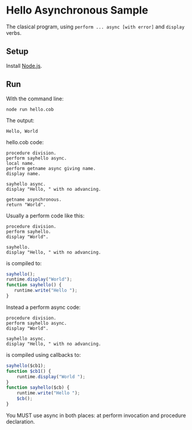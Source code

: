 # Hello Asynchronous Sample

The clasical program, using `perform ... async [with error]` and `display` verbs.

## Setup

Install [Node.js](http://nodejs.org).

## Run

With the command line:
```
node run hello.cob
```

The output:
```
Hello, World
```

hello.cob code:
```cobol
procedure division.
perform sayhello async.
local name.
perform getname async giving name.
display name.

sayhello async.
display "Hello, " with no advancing.

getname asynchronous.
return "World".
```

Usually a perform code like this:
```
procedure division.
perform sayhello.
display "World".

sayhello.
display "Hello, " with no advancing.
```

is compiled to:
```javascript
sayhello();
runtime.display("World");
function sayhello() {
   runtime.write("Hello ");
}
```

Instead a perform async code:
```
procedure division.
perform sayhello async.
display "World".

sayhello async.
display "Hello, " with no advancing.
```

is compiled using callbacks to:
```javascript
sayhello($cb1);
function $cb1() {
    runtime.display("World ");
}
function sayhello($cb) {
    runtime.write("Hello ");
    $cb();
}
```

You MUST use async in both places: at perform invocation and procedure declaration.


